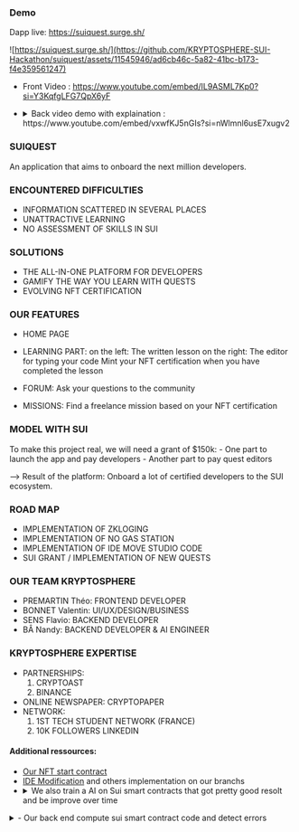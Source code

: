 ### Demo ###

Dapp live: https://suiquest.surge.sh/

![https://suiquest.surge.sh/](https://github.com/KRYPTOSPHERE-SUI-Hackathon/suiquest/assets/11545946/ad6cb46c-5a82-41bc-b173-f4e359561247)

- Front Video : https://www.youtube.com/embed/IL9ASML7Kp0?si=Y3KqfgLFG7QpX6yF

- <details>
      <summary> Back video demo with explaination  : https://www.youtube.com/embed/vxwfKJ5nGIs?si=nWlmnl6usE7xugv2</summary>
      Our backend currently already permit to detect compilation error.
      <img width="843" alt="Capture d’écran 2023-10-22 à 11 31 38" src="https://github.com/KRYPTOSPHERE-SUI-Hackathon/suiquest/assets/11545946/2ab8a384-1679-4f56-b782-85a5eebe1403">
    </details>


### SUIQUEST ###

An application that aims to onboard the next million developers.

### ENCOUNTERED DIFFICULTIES ###

- INFORMATION SCATTERED IN SEVERAL PLACES
- UNATTRACTIVE LEARNING
- NO ASSESSMENT OF SKILLS IN SUI

### SOLUTIONS ###

- THE ALL-IN-ONE PLATFORM FOR DEVELOPERS
- GAMIFY THE WAY YOU LEARN WITH QUESTS
- EVOLVING NFT CERTIFICATION

### OUR FEATURES ###

- HOME PAGE

- LEARNING PART:
    on the left: The written lesson
    on the right: The editor for typing your code
    Mint your NFT certification when you have completed the lesson

- FORUM: Ask your questions to the community

- MISSIONS: Find a freelance mission based on your NFT certification

### MODEL WITH SUI ###

To make this project real, we will need a grant of $150k:
    - One part to launch the app and pay developers
    - Another part to pay quest editors

--> Result of the platform: Onboard a lot of certified developers to the SUI ecosystem.

### ROAD MAP ###

- IMPLEMENTATION OF ZKLOGING
- IMPLEMENTATION OF NO GAS STATION
- IMPLEMENTATION OF IDE MOVE STUDIO CODE
- SUI GRANT / IMPLEMENTATION OF NEW QUESTS

### OUR TEAM KRYPTOSPHERE ###

- PREMARTIN Théo: FRONTEND DEVELOPER
- BONNET Valentin: UI/UX/DESIGN/BUSINESS
- SENS Flavio: BACKEND DEVELOPER
- BÂ Nandy: BACKEND DEVELOPER & AI ENGINEER

### KRYPTOSPHERE EXPERTISE ###

- PARTNERSHIPS:
  1. CRYPTOAST
  2. BINANCE
- ONLINE NEWSPAPER: CRYPTOPAPER
- NETWORK:
  1. 1ST TECH STUDENT NETWORK (FRANCE)
  2. 10K FOLLOWERS LINKEDIN

#### Additional ressources:
- [Our NFT start contract](https://github.com/KRYPTOSPHERE-SUI-Hackathon/suiquest)
- [IDE Modification](https://github.com/KRYPTOSPHERE-SUI-Hackathon/monaco-editor-sui.git) and others implementation on our branchs
- <details>
      <summary>We also train a AI on Sui smart contracts that got pretty good resolt and be improve over time</summary>
      <img width="438" alt="Capture d’écran 2023-10-22 à 13 31 38" src="https://github.com/KRYPTOSPHERE-SUI-Hackathon/suiquest/assets/11545946/38ae8f6f-2431-4ff2-b0f3-3b24c5fc344d">
</details>
<details>
      <summary> - Our back end compute sui smart contract code and detect errors</summary>
      <img width="843" alt="Capture d’écran 2023-10-22 à 11 31 38" src="https://github.com/KRYPTOSPHERE-SUI-Hackathon/suiquest/assets/11545946/2ab8a384-1679-4f56-b782-85a5eebe1403">
</details>

  


  
  


 
